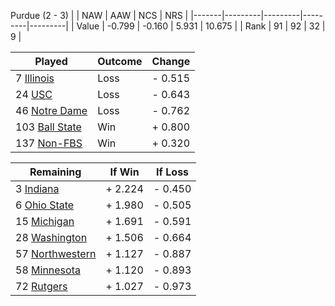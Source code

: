 Purdue (2 - 3)
|       |   NAW   |   AAW   |   NCS   |   NRS   |
|-------|---------|---------|---------|---------|
| Value |  -0.799 |  -0.160 |   5.931 |  10.675 |
| Rank  |      91 |      92 |      32 |       9 |

| Played                    | Outcome    |  Change  |
|---------------------------|------------|----------|
|   7 [Illinois              ](Illinois)| Loss       | -  0.515 |
|  24 [USC                   ](USC)| Loss       | -  0.643 |
|  46 [Notre Dame            ](NotreDame)| Loss       | -  0.762 |
| 103 [Ball State            ](BallState)| Win        | +  0.800 |
| 137 [Non-FBS               ](NonFBS)| Win        | +  0.320 |

| Remaining                 |  If Win  |  If Loss |
|---------------------------|----------|----------|
|   3 [Indiana               ](Indiana)| +  2.224 | -  0.450 |
|   6 [Ohio State            ](OhioState)| +  1.980 | -  0.505 |
|  15 [Michigan              ](Michigan)| +  1.691 | -  0.591 |
|  28 [Washington            ](Washington)| +  1.506 | -  0.664 |
|  57 [Northwestern          ](Northwestern)| +  1.127 | -  0.887 |
|  58 [Minnesota             ](Minnesota)| +  1.120 | -  0.893 |
|  72 [Rutgers               ](Rutgers)| +  1.027 | -  0.973 |

